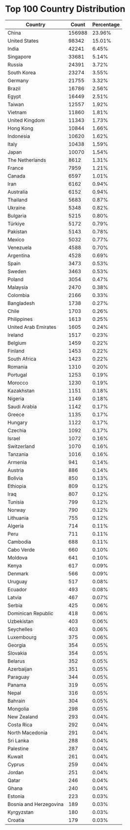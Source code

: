# Top 100 Country Distribution
| Country | Count | Percentage |
|----|----|----|
| China | 156988 | 23.96% |
| United States | 98342 | 15.01% |
| India | 42241 | 6.45% |
| Singapore | 33681 | 5.14% |
| Russia | 24391 | 3.72% |
| South Korea | 23274 | 3.55% |
| Germany | 21755 | 3.32% |
| Brazil | 16786 | 2.56% |
| Egypt | 16449 | 2.51% |
| Taiwan | 12557 | 1.92% |
| Vietnam | 11860 | 1.81% |
| United Kingdom | 11343 | 1.73% |
| Hong Kong | 10844 | 1.66% |
| Indonesia | 10620 | 1.62% |
| Italy | 10438 | 1.59% |
| Japan | 10070 | 1.54% |
| The Netherlands | 8612 | 1.31% |
| France | 7959 | 1.21% |
| Canada | 6597 | 1.01% |
| Iran | 6162 | 0.94% |
| Australia | 6152 | 0.94% |
| Thailand | 5683 | 0.87% |
| Ukraine | 5348 | 0.82% |
| Bulgaria | 5215 | 0.80% |
| Türkiye | 5172 | 0.79% |
| Pakistan | 5143 | 0.78% |
| Mexico | 5032 | 0.77% |
| Venezuela | 4588 | 0.70% |
| Argentina | 4528 | 0.69% |
| Spain | 3473 | 0.53% |
| Sweden | 3463 | 0.53% |
| Poland | 3054 | 0.47% |
| Malaysia | 2470 | 0.38% |
| Colombia | 2166 | 0.33% |
| Bangladesh | 1738 | 0.27% |
| Chile | 1703 | 0.26% |
| Philippines | 1613 | 0.25% |
| United Arab Emirates | 1605 | 0.24% |
| Ireland | 1517 | 0.23% |
| Belgium | 1459 | 0.22% |
| Finland | 1453 | 0.22% |
| South Africa | 1423 | 0.22% |
| Romania | 1310 | 0.20% |
| Portugal | 1253 | 0.19% |
| Morocco | 1230 | 0.19% |
| Kazakhstan | 1151 | 0.18% |
| Nigeria | 1149 | 0.18% |
| Saudi Arabia | 1142 | 0.17% |
| Greece | 1135 | 0.17% |
| Hungary | 1122 | 0.17% |
| Czechia | 1092 | 0.17% |
| Israel | 1072 | 0.16% |
| Switzerland | 1070 | 0.16% |
| Tanzania | 1016 | 0.16% |
| Armenia | 941 | 0.14% |
| Austria | 886 | 0.14% |
| Bolivia | 850 | 0.13% |
| Ethiopia | 809 | 0.12% |
| Iraq | 807 | 0.12% |
| Tunisia | 799 | 0.12% |
| Norway | 790 | 0.12% |
| Lithuania | 755 | 0.12% |
| Algeria | 714 | 0.11% |
| Peru | 711 | 0.11% |
| Cambodia | 688 | 0.11% |
| Cabo Verde | 660 | 0.10% |
| Moldova | 641 | 0.10% |
| Kenya | 617 | 0.09% |
| Denmark | 566 | 0.09% |
| Uruguay | 517 | 0.08% |
| Ecuador | 493 | 0.08% |
| Latvia | 467 | 0.07% |
| Serbia | 425 | 0.06% |
| Dominican Republic | 418 | 0.06% |
| Uzbekistan | 403 | 0.06% |
| Seychelles | 403 | 0.06% |
| Luxembourg | 375 | 0.06% |
| Georgia | 354 | 0.05% |
| Slovakia | 354 | 0.05% |
| Belarus | 352 | 0.05% |
| Azerbaijan | 351 | 0.05% |
| Paraguay | 344 | 0.05% |
| Panama | 319 | 0.05% |
| Nepal | 316 | 0.05% |
| Bahrain | 304 | 0.05% |
| Mongolia | 298 | 0.05% |
| New Zealand | 293 | 0.04% |
| Costa Rica | 292 | 0.04% |
| North Macedonia | 291 | 0.04% |
| Sri Lanka | 288 | 0.04% |
| Palestine | 287 | 0.04% |
| Kuwait | 261 | 0.04% |
| Cyprus | 259 | 0.04% |
| Jordan | 251 | 0.04% |
| Qatar | 246 | 0.04% |
| Ghana | 240 | 0.04% |
| Estonia | 223 | 0.03% |
| Bosnia and Herzegovina | 189 | 0.03% |
| Kyrgyzstan | 180 | 0.03% |
| Croatia | 179 | 0.03% |
